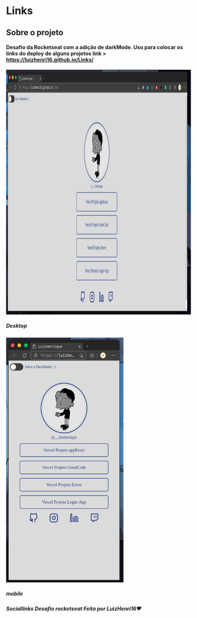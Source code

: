 # Links
## Sobre o projeto

#### Desafio da Rocketseat com a adição de darkMode. Uso para colocar os links do deploy de alguns projetos link > https://luizhenri16.github.io/Links/


<img src="https://github.com/LuizHenri16/Links/blob/main/assets/screenshot/linkSreenshot1.png" width="1024" height="668"/>

##### Desktop

<img src="https://github.com/LuizHenri16/Links/blob/main/assets/screenshot/linkScreenshot2.png" width="320" height="668"/>

##### mobile

##### Sociallinks Desafio rocketseat Feito por LuizHenri16❤️
